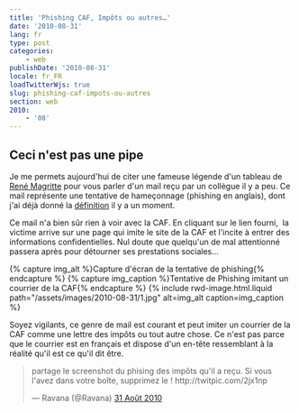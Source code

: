 ```yaml
---
title: 'Phishing CAF, Impôts ou autres…'
date: '2010-08-31'
lang: fr
type: post
categories:
    - web
publishDate: '2010-08-31'
locale: fr_FR
loadTwitterWjs: true
slug: phishing-caf-impots-ou-autres
section: web
2010:
    - '08'
---
```


## Ceci n'est pas une pipe

Je me permets aujourd'hui de citer une fameuse légende d'un tableau de  [René Magritte](http://fr.wikipedia.org/wiki/Ren%C3%A9_Magritte) pour vous parler d'un mail reçu par un collègue il y a peu. Ce mail représente une tentative de hameçonnage (phishing en anglais), dont j'ai déjà donné la [définition](http:/blog/dangers-du-net-le-phishing/) il y a un moment.

<!--more-->

Ce mail n'a bien sûr rien à voir avec la CAF. En cliquant sur le lien fourni,  la victime arrive sur une page qui imite le site de la CAF et l'incite à entrer des informations confidentielles. Nul doute que quelqu'un de mal attentionné passera après pour détourner ses prestations sociales…

{% capture img_alt %}Capture d'écran de la tentative de phishing{% endcapture %}
{% capture img_caption %}Tentative de Phishing imitant un courrier de la CAF{% endcapture %}
{% include rwd-image.html.liquid 
    path="/assets/images/2010-08-31/1.jpg"
    alt=img_alt
    caption=img_caption
%}

Soyez vigilants, ce genre de mail est courant et peut imiter un courrier de la CAF comme une lettre des impôts ou tout autre chose. Ce n'est pas parce que le courrier est en français et dispose d'un en-tête ressemblant à la réalité qu'il est ce qu'il dit être.

<blockquote class="twitter-tweet" lang="fr"><p lang="fr" dir="ltr">partage le screenshot du phising des impôts qu&#39;il a reçu. Si vous l&#39;avez dans votre boîte, supprimez le ! http://twitpic.com/2jx1np</p>&mdash; Ravana (@Ravana) <a href="https://twitter.com/Ravana/status/22605441781">31 Août 2010</a></blockquote>
